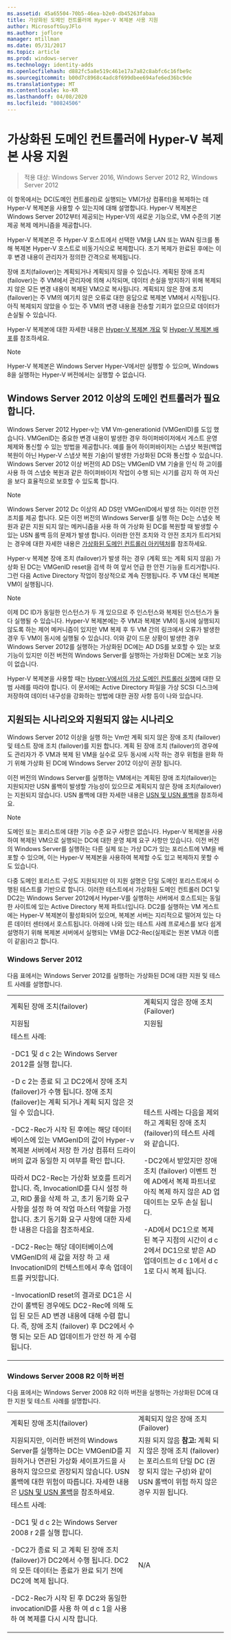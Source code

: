 ```yaml
---
ms.assetid: 45a65504-70b5-46ea-b2e0-db45263fabaa
title: 가상화된 도메인 컨트롤러에 Hyper-V 복제본 사용 지원
author: MicrosoftGuyJFlo
ms.author: joflore
manager: mtillman
ms.date: 05/31/2017
ms.topic: article
ms.prod: windows-server
ms.technology: identity-adds
ms.openlocfilehash: d882fc5a8e519c461e17a7a82c8abfc6c16fbe9c
ms.sourcegitcommit: b00d7c8968c4adc8f699dbee694afe6ed36bc9de
ms.translationtype: MT
ms.contentlocale: ko-KR
ms.lasthandoff: 04/08/2020
ms.locfileid: "80824506"
---
```

# <a name="support-for-using-hyper-v-replica-for-virtualized-domain-controllers"></a>가상화된 도메인 컨트롤러에 Hyper-V 복제본 사용 지원

>적용 대상: Windows Server 2016, Windows Server 2012 R2, Windows Server 2012

이 항목에서는 DC(도메인 컨트롤러)로 실행되는 VM(가상 컴퓨터)을 복제하는 데 Hyper-V 복제본을 사용할 수 있는지에 대해 설명합니다. Hyper-V 복제본은 Windows Server 2012부터 제공되는 Hyper-V의 새로운 기능으로, VM 수준의 기본 제공 복제 메커니즘을 제공합니다.  
  
Hyper-V 복제본은 주 Hyper-V 호스트에서 선택한 VM을 LAN 또는 WAN 링크를 통해 복제본 Hyper-V 호스트로 비동기식으로 복제합니다. 초기 복제가 완료된 후에는 이후 변경 내용이 관리자가 정의한 간격으로 복제됩니다.  
  
장애 조치(failover)는 계획되거나 계획되지 않을 수 있습니다. 계획된 장애 조치(failover)는 주 VM에서 관리자에 의해 시작되며, 데이터 손실을 방지하기 위해 복제되지 않은 모든 변경 내용이 복제된 VM으로 복사됩니다. 계획되지 않은 장애 조치(failover)는 주 VM의 예기치 않은 오류로 대한 응답으로 복제본 VM에서 시작됩니다. 아직 복제되지 않았을 수 있는 주 VM의 변경 내용을 전송할 기회가 없으므로 데이터가 손실될 수 있습니다.  
  
Hyper-V 복제본에 대한 자세한 내용은 [Hyper-V 복제본 개요](https://technet.microsoft.com/library/jj134172.aspx) 및 [Hyper-V 복제본 배포](https://technet.microsoft.com/library/jj134207.aspx)를 참조하세요.  
  
> [!NOTE]  
> Hyper-V 복제본은 Windows Server Hyper-V에서만 실행할 수 있으며, Windows 8을 실행하는 Hyper-V 버전에서는 실행할 수 없습니다.  
  
## <a name="windows-server-2012-or-newer-domain-controllers-required"></a>Windows Server 2012 이상의 도메인 컨트롤러가 필요 합니다.

Windows Server 2012 Hyper-v는 VM Vm-generationid (VMGenID)를 도입 했습니다. VMGenID는 중요한 변경 내용이 발생한 경우 하이퍼바이저에서 게스트 운영 체제와 통신할 수 있는 방법을 제공합니다. 예를 들어 하이퍼바이저는 스냅샷 복원(백업 복원이 아닌 Hyper-V 스냅샷 복원 기술)이 발생한 가상화된 DC와 통신할 수 있습니다. Windows Server 2012 이상 버전의 AD DS는 VMGenID VM 기술을 인식 하 고이를 사용 하 여 스냅숏 복원과 같은 하이퍼바이저 작업이 수행 되는 시기를 감지 하 여 자신을 보다 효율적으로 보호할 수 있도록 합니다.  
  
> [!NOTE]
> Windows Server 2012 Dc 이상의 AD DS만 VMGenID에서 발생 하는 이러한 안전 조치를 제공 합니다. 모든 이전 버전의 Windows Server를 실행 하는 Dc는 스냅숏 복원과 같은 지원 되지 않는 메커니즘을 사용 하 여 가상화 된 DC를 복원할 때 발생할 수 있는 USN 롤백 등의 문제가 발생 합니다. 이러한 안전 조치와 각 안전 조치가 트리거되는 경우에 대한 자세한 내용은 [가상화된 도메인 컨트롤러 아키텍처](https://technet.microsoft.com/library/jj574118.aspx)를 참조하세요.  
  
Hyper-v 복제본 장애 조치 (failover)가 발생 하는 경우 (계획 또는 계획 되지 않음) 가상화 된 DC는 VMGenID reset을 검색 하 여 앞서 언급 한 안전 기능을 트리거합니다. 그런 다음 Active Directory 작업이 정상적으로 계속 진행됩니다. 주 VM 대신 복제본 VM이 실행됩니다.  
  
> [!NOTE]  
> 이제 DC ID가 동일한 인스턴스가 두 개 있으므로 주 인스턴스와 복제된 인스턴스가 둘 다 실행될 수 있습니다. Hyper-V 복제본에는 주 VM과 복제본 VM이 동시에 실행되지 않도록 하는 제어 메커니즘이 있지만 VM 복제 후 두 VM 간의 링크에서 오류가 발생한 경우 두 VM이 동시에 실행될 수 있습니다. 이와 같이 드문 상황이 발생한 경우 Windows Server 2012를 실행하는 가상화된 DC에는 AD DS를 보호할 수 있는 보호 기능이 있지만 이전 버전의 Windows Server를 실행하는 가상화된 DC에는 보호 기능이 없습니다.  
  
Hyper-V 복제본을 사용할 때는 [Hyper-V에서의 가상 도메인 컨트롤러 실행](https://technet.microsoft.com/library/virtual_active_directory_domain_controller_virtualization_hyperv(v=WS.10).aspx)에 대한 모범 사례를 따라야 합니다. 이 문서에는 Active Directory 파일을 가상 SCSI 디스크에 저장하여 데이터 내구성을 강화하는 방법에 대한 권장 사항 등이 나와 있습니다.  
  
## <a name="supported-and-unsupported-scenarios"></a>지원되는 시나리오와 지원되지 않는 시나리오

Windows Server 2012 이상을 실행 하는 Vm만 계획 되지 않은 장애 조치 (failover) 및 테스트 장애 조치 (failover)를 지원 합니다. 계획 된 장애 조치 (failover)의 경우에도 관리자가 주 VM과 복제 된 VM을 실수로 모두 동시에 시작 하는 경우 위험을 완화 하기 위해 가상화 된 DC에 Windows Server 2012 이상이 권장 됩니다.  
  
이전 버전의 Windows Server를 실행하는 VM에서는 계획된 장애 조치(failover)는 지원되지만 USN 롤백이 발생할 가능성이 있으므로 계획되지 않은 장애 조치(failover)는 지원되지 않습니다. USN 롤백에 대한 자세한 내용은 [USN 및 USN 롤백](https://technet.microsoft.com/library/d2cae85b-41ac-497f-8cd1-5fbaa6740ffe(v=ws.10))을 참조하세요.  
  
> [!NOTE]  
> 도메인 또는 포리스트에 대한 기능 수준 요구 사항은 없습니다. Hyper-V 복제본을 사용하여 복제된 VM으로 실행되는 DC에 대한 운영 체제 요구 사항만 있습니다. 이전 버전의 Windows Server를 실행하는 다른 실제 또는 가상 DC가 있는 포리스트에 VM을 배포할 수 있으며, 이는 Hyper-V 복제본을 사용하여 복제할 수도 있고 복제하지 못할 수도 있습니다.  
  
다중 도메인 포리스트 구성도 지원되지만 이 지원 설명은 단일 도메인 포리스트에서 수행된 테스트를 기반으로 합니다. 이러한 테스트에서 가상화된 도메인 컨트롤러 DC1 및 DC2는 Windows Server 2012에서 Hyper-V를 실행하는 서버에서 호스트되는 동일한 사이트에 있는 Active Directory 복제 파트너입니다. DC2를 실행하는 VM 게스트에는 Hyper-V 복제본이 활성화되어 있으며, 복제본 서버는 지리적으로 떨어져 있는 다른 데이터 센터에서 호스트됩니다. 아래에 나와 있는 테스트 사례 프로세스를 보다 쉽게 설명하기 위해 복제본 서버에서 실행되는 VM을 DC2-Rec(실제로는 원본 VM과 이름이 같음)라고 합니다.  
  
### <a name="windows-server-2012"></a>Windows Server 2012

다음 표에서는 Windows Server 2012를 실행하는 가상화된 DC에 대한 지원 및 테스트 사례를 설명합니다.  
  
|||  
|-|-|  
|계획된 장애 조치(failover)|계획되지 않은 장애 조치(Failover)|  
|지원됨|지원됨|  
|테스트 사례:<p>-DC1 및 d c 2는 Windows Server 2012를 실행 합니다.<p>-D c 2는 종료 되 고 DC2에서 장애 조치 (failover)가 수행 됩니다. 장애 조치 (failover)는 계획 되거나 계획 되지 않은 것일 수 있습니다.<p>-DC2-Rec가 시작 된 후에는 해당 데이터베이스에 있는 VMGenID의 값이 Hyper-v 복제본 서버에서 저장 한 가상 컴퓨터 드라이버의 값과 동일한 지 여부를 확인 합니다.<p>따라서 DC2-Rec는 가상화 보호를 트리거합니다. 즉, InvocationID를 다시 설정 하 고, RID 풀을 삭제 하 고, 초기 동기화 요구 사항을 설정 하 여 작업 마스터 역할을 가정 합니다. 초기 동기화 요구 사항에 대한 자세한 내용은 다음을 참조하세요.<p>-DC2-Rec는 해당 데이터베이스에 VMGenID의 새 값을 저장 하 고 새 InvocationID의 컨텍스트에서 후속 업데이트를 커밋합니다.<p>-InvocationID reset의 결과로 DC1은 시간이 롤백된 경우에도 DC2-Rec에 의해 도입 된 모든 AD 변경 내용에 대해 수렴 합니다. 즉, 장애 조치 (failover) 후 DC2에서 수행 되는 모든 AD 업데이트가 안전 하 게 수렴 됩니다.|테스트 사례는 다음을 제외하고 계획된 장애 조치(failover)의 테스트 사례와 같습니다.<p>-DC2에서 받았지만 장애 조치 (failover) 이벤트 전에 AD에서 복제 파트너로 아직 복제 하지 않은 AD 업데이트는 모두 손실 됩니다.<p>-AD에서 DC1으로 복제 된 복구 지점의 시간이 d c 2에서 DC1으로 받은 AD 업데이트는 d c 1에서 d c 1로 다시 복제 됩니다.|  
  
### <a name="windows-server-2008-r2-and-earlier-versions"></a>Windows Server 2008 R2 이하 버전

다음 표에서는 Windows Server 2008 R2 이하 버전을 실행하는 가상화된 DC에 대한 지원 및 테스트 사례를 설명합니다.  
  
|||  
|-|-|  
|계획된 장애 조치(failover)|계획되지 않은 장애 조치(Failover)|  
|지원되지만, 이러한 버전의 Windows Server를 실행하는 DC는 VMGenID를 지원하거나 연관된 가상화 세이프가드을 사용하지 않으므로 권장되지 않습니다. USN 롤백에 대한 위험이 따릅니다. 자세한 내용은 [USN 및 USN 롤백](https://technet.microsoft.com/library/d2cae85b-41ac-497f-8cd1-5fbaa6740ffe(v=ws.10))을 참조하세요.|지원 되지 않음 **참고:** 계획 되지 않은 장애 조치 (failover)는 포리스트의 단일 DC (권장 되지 않는 구성)와 같이 USN 롤백이 위험 하지 않은 경우 지원 됩니다.|  
|테스트 사례:<p>-DC1 및 d c 2는 Windows Server 2008 r 2를 실행 합니다.<p>-DC2가 종료 되 고 계획 된 장애 조치 (failover)가 DC2에서 수행 됩니다. DC2의 모든 데이터는 종료가 완료 되기 전에 DC2에 복제 됩니다.<p>-DC2-Rec가 시작 된 후 DC2와 동일한 invocationID를 사용 하 여 d c 1을 사용 하 여 복제를 다시 시작 합니다.|N/A|  
